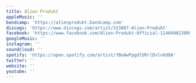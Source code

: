 ```yaml
---
title: Alien Produkt
appleMusic: ''
bandcamp: 'https://alienprodukt.bandcamp.com'
discogs: 'https://www.discogs.com/artist/313807-Alien-Produkt'
facebook: 'https://www.facebook.com/Alien-Produkt-Official-114049022009842'
googleMusic: ''
instagram: ''
soundcloud: ''
spotify: 'https://open.spotify.com/artist/7BoAwPpgdlURrlDvlvXd8A'
twitter: ''
website: ''
youtube: ''
---
```

